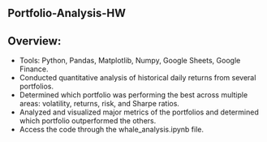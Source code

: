 ## Portfolio-Analysis-HW

## Overview:
- Tools: Python, Pandas, Matplotlib, Numpy, Google Sheets, Google Finance.
- Conducted quantitative analysis of historical daily returns from several portfolios.
- Determined which portfolio was performing the best across multiple areas: volatility, returns, risk, and Sharpe ratios.
- Analyzed and visualized major metrics of the portfolios and determined which portfolio outperformed the others. 
- Access the code through the whale_analysis.ipynb file. 
